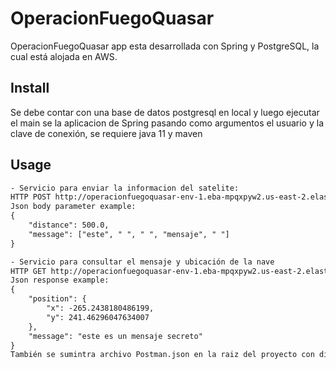 # OperacionFuegoQuasar
OperacionFuegoQuasar app esta desarrollada con Spring y PostgreSQL, la cual está alojada en AWS.
## Install
Se debe contar con una base de datos postgresql en local y luego ejecutar el main se la aplicacion de Spring pasando como argumentos el usuario y la clave de conexión, se requiere java 11 y maven
## Usage

```html
- Servicio para enviar la informacion del satelite:
HTTP POST http://operacionfuegoquasar-env-1.eba-mpqxpyw2.us-east-2.elasticbeanstalk.com/topsecret_split/kenobi
Json body parameter example:
{
    "distance": 500.0,
    "message": ["este", " ", " ", "mensaje", " "]
}

- Servicio para consultar el mensaje y ubicación de la nave
HTTP GET http://operacionfuegoquasar-env-1.eba-mpqxpyw2.us-east-2.elasticbeanstalk.com/topsecret_split/
Json response example:
{
    "position": {
        "x": -265.2438180486199,
        "y": 241.46296047634007
    },
    "message": "este es un mensaje secreto"
}
También se sumintra archivo Postman.json en la raiz del proyecto con distintos casos de pruebas.
```